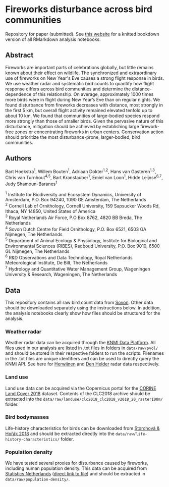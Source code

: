 # Fireworks disturbance across bird communities
Repository for paper (submitted). See [this website](https://barthoekstra.github.io/fireworks) for a knitted bookdown version of all RMarkdown analysis notebooks.

## Abstract
Fireworks are important parts of celebrations globally, but little remains known about their effect on wildlife. The synchronized and extraordinary use of fireworks on New Year's Eve causes a strong flight response in birds. We use weather radar and systematic bird counts to quantify how flight response differs across bird communities and determine the distance-dependence of this relationship. On average, approximately 1000 times more birds were in flight during New Year’s Eve than on regular nights. We found disturbance from fireworks decreases with distance, most strongly in the first 5 km, but overall flight activity remained elevated tenfold up to about 10 km. We found that communities of large-bodied species respond more strongly than those of smaller birds. Given the pervasive nature of this disturbance, mitigation should be achieved by establishing large firework-free zones or concentrating fireworks in urban centers. Conservation action should prioritize the most disturbance-prone, larger-bodied, bird communities.

## Authors

Bart Hoekstra<sup>1</sup>, Willem Bouten<sup>1</sup>, Adriaan Dokter<sup>1,2</sup>, Hans van Gasteren<sup>1,3</sup>, Chris van Turnhout<sup>4,5</sup>, Bart Kranstauber<sup>1</sup>, Emiel van Loon<sup>1</sup>, Hidde Leijnse<sup>6,7</sup>, Judy Shamoun-Baranes<sup>1</sup>

<sup>1</sup> Institute for Biodiversity and Ecosystem Dynamics, University of Amsterdam, P.O. Box 94240, 1090 GE Amsterdam, The Netherlands<br />
<sup>2</sup> Cornell Lab of Ornithology, Cornell University, 159 Sapsucker Woods Rd, Ithaca, NY 14850, United States of America<br />
<sup>3</sup> Royal Netherlands Air Force, P.O Box 8762, 4820 BB Breda, The Netherlands<br />
<sup>4</sup> Sovon Dutch Centre for Field Ornithology, P.O. Box 6521, 6503 GA Nijmegen, The Netherlands<br />
<sup>5</sup> Department of Animal Ecology & Physiology, Institute for Biological and Environmental Sciences (RIBES), Radboud University, P.O. Box 9010, 6500 GL Nijmegen, The Netherlands<br />
<sup>6</sup> R&D Observations and Data Technology, Royal Netherlands Meteorological Institute, De Bilt, The Netherlands<br />
<sup>7</sup> Hydrology and Quantitative Water Management Group, Wageningen University & Research, Wageningen, The Netherlands<br />

## Data
This repository contains all raw bird count data from [Sovon](https://www.sovon.nl). Other data should be downloaded separately using the instructions below. In addition, the analysis notebooks clearly show how files should be structured for the analysis.

### Weather radar
Weather radar data can be acquired through the [KNMI Data Platform](https://dataplatform.knmi.nl). All files used in our analysis are listed in .txt files in folders in `data/raw/pvol/` and should be stored in their respective folders to run the scripts. Filenames in the .txt files are unique identifiers and can be used to directly query the KNMI API. See here for [Herwijnen](https://dataplatform.knmi.nl/dataset/radar-volume-full-herwijnen-1-0) and [Den Helder](https://dataplatform.knmi.nl/dataset/radar-volume-denhelder-2-0) radar data respectively.

### Land use
Land use data can be acquired via the Copernicus portal for the [CORINE Land Cover 2018](https://land.copernicus.eu/pan-european/corine-land-cover/clc2018) dataset. Contents of the CLC2018 archive should be extracted into the `data/raw/landuse/clc2018_clc2018_v2018_20_raster100m/` folder.

### Bird bodymasses
Life-history characteristics for birds can be downloaded from [Storchová & Hořák 2018](https://doi.org/10.1111/geb.12709) and should be extracted directly into the `data/raw/life-history-characteristics/` folder.

### Population density
We have tested several proxies for disturbance caused by fireworks, including human population density. This data can be acquired from [Statistics Netherlands](https://www.cbs.nl/nl-nl/dossier/nederland-regionaal/geografische-data/kaart-van-500-meter-bij-500-meter-met-statistieken) ([direct link to file](https://www.cbs.nl/-/media/cbs/dossiers/nederland-regionaal/vierkanten/500/2022-cbs_vk500_2019_vol.zip)) and should be extracted in `data/raw/population-density/`.
